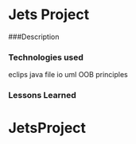 # Jets Project

###Description

### Technologies used
eclips
java
file io
uml
OOB principles

### Lessons Learned


### 
# JetsProject

